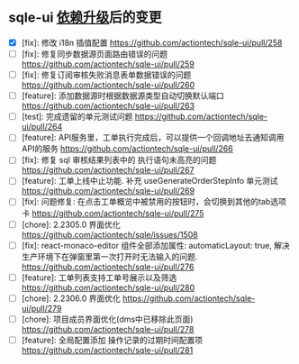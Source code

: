# <small>sqle-ui [依赖升级](https://github.com/actiontech/sqle-ui/pull/257)后的变更</small>

* [x] [fix]: 修改 i18n 插值配置 <https://github.com/actiontech/sqle-ui/pull/258>  
* [ ] [fix]: 修复同步数据源页面路由错误的问题 <https://github.com/actiontech/sqle-ui/pull/259>
* [ ] [fix]: 修复订阅审核失败消息表单数据错误的问题 <https://github.com/actiontech/sqle-ui/pull/260>
* [ ] [feature]: 添加数据源时根据数据源类型自动切换默认端口 <https://github.com/actiontech/sqle-ui/pull/263>
* [ ] [test]: 完成遗留的单元测试问题 <https://github.com/actiontech/sqle-ui/pull/264>
* [ ] [feature]: API服务里，工单执行完成后，可以提供一个回调地址去通知调用API的服务 <https://github.com/actiontech/sqle-ui/pull/266>
* [ ] [fix]: 修复 sql 审核结果列表中的 执行语句未高亮的问题 <https://github.com/actiontech/sqle-ui/pull/267>
* [ ] [feature]: 工单上线中止功能. 补充 useGenerateOrderStepInfo 单元测试 <https://github.com/actiontech/sqle-ui/pull/269>
* [ ] [fix]: 问题修复: 在点击工单概览中被禁用的按钮时，会切换到其他的tab选项卡  <https://github.com/actiontech/sqle-ui/pull/275>
* [ ] [chore]: 2.2305.0 界面优化 <https://github.com/actiontech/sqle/issues/1508>
* [ ] [fix]: react-monaco-editor 组件全部添加属性:  automaticLayout: true, 解决生产环境下在弹窗里第一次打开时无法输入的问题. <https://github.com/actiontech/sqle-ui/pull/276>
* [ ] [feature]: 工单列表支持工单号展示以及筛选 <https://github.com/actiontech/sqle-ui/pull/280>
* [ ] [chore]: 2.2306.0 界面优化 <https://github.com/actiontech/sqle-ui/pull/279>
* [ ] [chore]: 项目成员界面优化(dms中已移除此页面) <https://github.com/actiontech/sqle-ui/pull/278>
* [ ] [feature]: 全局配置添加 操作记录的过期时间配置项 <https://github.com/actiontech/sqle-ui/pull/281>
